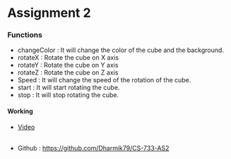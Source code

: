 # Assignment 2

### Functions
- changeColor : It will change the color of the cube and the background.
- rotateX     : Rotate the cube on X axis
- rotateY     : Rotate the cube on Y axis
- rotateZ     : Rotate the cube on Z axis
- Speed       : It will change the speed of the rotation of the cube.
- start       : It will start rotating the cube.
- stop        : It will stop rotating the cube.
#### Working
- [Video](/Output/working.webm)<br><br>


- Github : https://github.com/Dharmik79/CS-733-AS2